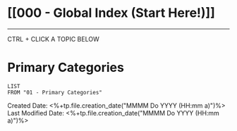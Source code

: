 # [[000 - Global Index (Start Here!)]]  
***

CTRL + CLICK A TOPIC BELOW

# Primary Categories

```dataview
LIST
FROM "01 - Primary Categories" 
```

Created Date: <%+tp.file.creation_date("MMMM Do YYYY (HH:mm a)")%>
Last Modified Date: <%+tp.file.creation_date("MMMM Do YYYY (HH:mm a)")%>
